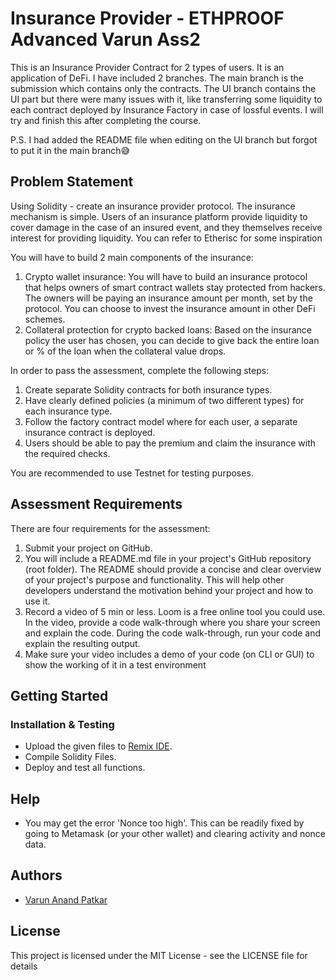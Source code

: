 # Insurance Provider - ETHPROOF Advanced Varun Ass2
This is an Insurance Provider Contract for 2 types of users. It is an application of DeFi. I have included 2 branches. The main branch is the submission which contains only the contracts. The UI branch contains the UI part but there were many issues with it, like transferring some liquidity to each contract deployed by Insurance Factory in case of lossful events. I will try and finish this after completing the course.

P.S. I had added the README file when editing on the UI branch but forgot to put it in the main branch😅
## Problem Statement

Using Solidity - create an insurance provider protocol. The insurance mechanism is simple. Users of an insurance platform provide liquidity to cover damage in the case of an insured event, and they themselves receive interest for providing liquidity. You can refer to Etherisc for some inspiration

You will have to build 2 main components of the insurance:

1. Crypto wallet insurance: You will have to build an insurance protocol that helps owners of smart contract wallets stay protected from hackers. The owners will be paying an insurance amount per month, set by the protocol. You can choose to invest the insurance amount in other DeFi schemes.
2. Collateral protection for crypto backed loans: Based on the insurance policy the user has chosen, you can decide to give back the entire loan or % of the loan when the collateral value drops.

In order to pass the assessment, complete the following steps:

1. Create separate Solidity contracts for both insurance types.
2. Have clearly defined policies (a minimum of two different types) for each insurance type.
3. Follow the factory contract model where for each user, a separate insurance contract is deployed.
4. Users should be able to pay the premium and claim the insurance with the required checks.

You are recommended to use Testnet for testing purposes.

## Assessment Requirements

There are four requirements for the assessment:

1. Submit your project on GitHub.
2. You will include a README.md file in your project's GitHub repository (root folder). The README should provide a concise and clear overview of your project's purpose and functionality. This will help other developers understand the motivation behind your project and how to use it.
3. Record a video of 5 min or less. Loom is a free online tool you could use. In the video, provide a code walk-through where you share your screen and explain the code. During the code walk-through, run your code and explain the resulting output.
4. Make sure your video includes a demo of your code (on CLI or GUI) to show the working of it in a test environment

## Getting Started

### Installation & Testing

- Upload the given files to [Remix IDE](https://remix.ethereum.org/).
- Compile Solidity Files.
- Deploy and test all functions.

## Help

- You may get the error 'Nonce too high'. This can be readily fixed by going to Metamask (or your other wallet) and clearing activity and nonce data.

## Authors

- [Varun Anand Patkar](https://github.com/Varun-Patkar)

## License

This project is licensed under the MIT License - see the LICENSE file for details
